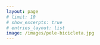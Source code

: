```yaml
---
layout: page
# limit: 10
# show_excerpts: true
# entries_layout: list
image: /images/pele-bicicleta.jpg
---
```



